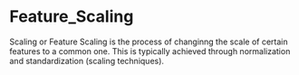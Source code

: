 # Feature_Scaling
Scaling or Feature Scaling is the process of changinng the scale of certain features to a common one. This is typically achieved through normalization and standardization (scaling techniques).
